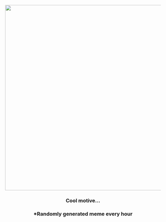 <p align="center">
        <img src="https://i.redd.it/7bu9nsaz62291.gif" width="600" height="600">
        </p>
        <h3 align="center">Cool motive…</h3>
        <h3 align="center">*Randomly generated meme every hour</h3>
    